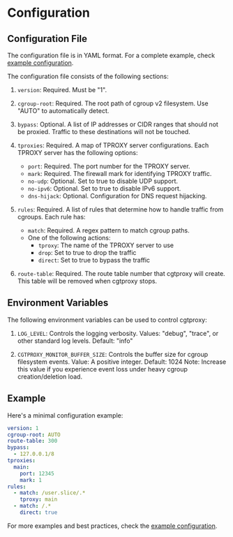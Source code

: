 # Configuration

## Configuration File

The configuration file is in YAML format.
For a complete example, check [example configuration](../misc/config/example.yaml).

The configuration file consists of the following sections:

1. `version`: Required. Must be "1".

2. `cgroup-root`:
   Required. The root path of cgroup v2 filesystem.
   Use "AUTO" to automatically detect.

3. `bypass`:
   Optional. A list of IP addresses or CIDR ranges that should not be proxied.
   Traffic to these destinations will not be touched.

4. `tproxies`:
   Required. A map of TPROXY server configurations.
   Each TPROXY server has the following options:
   - `port`: Required. The port number for the TPROXY server.
   - `mark`: Required. The firewall mark for identifying TPROXY traffic.
   - `no-udp`: Optional. Set to true to disable UDP support.
   - `no-ipv6`: Optional. Set to true to disable IPv6 support.
   - `dns-hijack`: Optional. Configuration for DNS request hijacking.

5. `rules`:
   Required. A list of rules that determine how to handle traffic from cgroups.
   Each rule has:
   - `match`: Required. A regex pattern to match cgroup paths.
   - One of the following actions:
     - `tproxy`: The name of the TPROXY server to use
     - `drop`: Set to true to drop the traffic
     - `direct`: Set to true to bypass the traffic

6. `route-table`:
   Required. The route table number that cgtproxy will create.
   This table will be removed when cgtproxy stops.

## Environment Variables

The following environment variables can be used to control cgtproxy:

1. `LOG_LEVEL`:
   Controls the logging verbosity.
   Values: "debug", "trace", or other standard log levels.
   Default: "info"

2. `CGTPROXY_MONITOR_BUFFER_SIZE`:
   Controls the buffer size for cgroup filesystem events.
   Value: A positive integer.
   Default: 1024
   Note: Increase this value if you experience event loss
   under heavy cgroup creation/deletion load.

## Example

Here's a minimal configuration example:

```yaml
version: 1
cgroup-root: AUTO
route-table: 300
bypass:
  - 127.0.0.1/8
tproxies:
  main:
    port: 12345
    mark: 1
rules:
  - match: /user.slice/.*
    tproxy: main
  - match: /.*
    direct: true
```

For more examples and best practices,
check the [example configuration](../misc/config/example.yaml).
